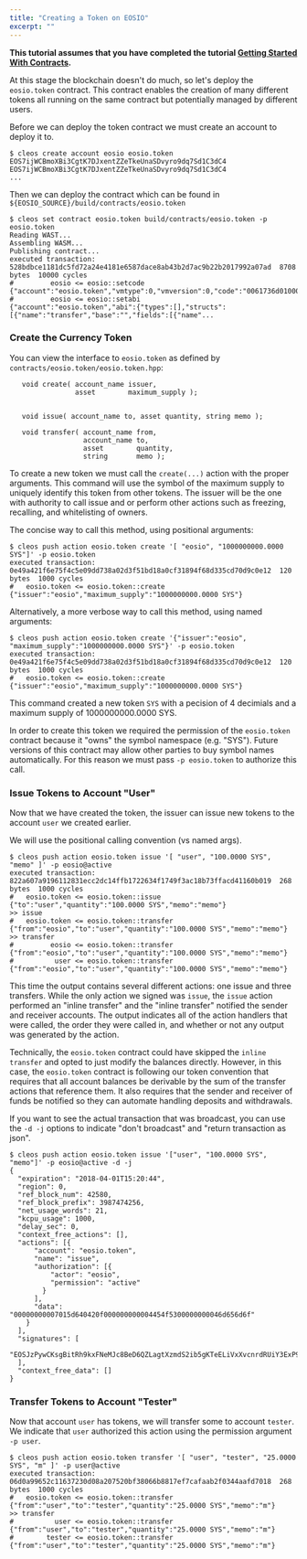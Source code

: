 ```yaml
---
title: "Creating a Token on EOSIO"
excerpt: ""
---
```

**This tutorial assumes that you have completed the tutorial [Getting Started With Contracts](introduction-to-smart-contracts).**

At this stage the blockchain doesn't do much, so let's deploy the `eosio.token` contract.  This contract enables the creation of many different tokens all running on the same contract but potentially managed by different users. 

Before we can deploy the token contract we must create an account to deploy it to.

```
$ cleos create account eosio eosio.token EOS7ijWCBmoXBi3CgtK7DJxentZZeTkeUnaSDvyro9dq7Sd1C3dC4 EOS7ijWCBmoXBi3CgtK7DJxentZZeTkeUnaSDvyro9dq7Sd1C3dC4
...
```

Then we can deploy the contract which can be found in `${EOSIO_SOURCE}/build/contracts/eosio.token`

```
$ cleos set contract eosio.token build/contracts/eosio.token -p eosio.token
Reading WAST...
Assembling WASM...
Publishing contract...
executed transaction: 528bdbce1181dc5fd72a24e4181e6587dace8ab43b2d7ac9b22b2017992a07ad  8708 bytes  10000 cycles
#         eosio <= eosio::setcode               {"account":"eosio.token","vmtype":0,"vmversion":0,"code":"0061736d0100000001ce011d60067f7e7f7f7f7f00...
#         eosio <= eosio::setabi                {"account":"eosio.token","abi":{"types":[],"structs":[{"name":"transfer","base":"","fields":[{"name"...
```

### Create the Currency Token

You can view the interface to `eosio.token` as defined by `contracts/eosio.token/eosio.token.hpp`:
```
   void create( account_name issuer,
                asset        maximum_supply );


   void issue( account_name to, asset quantity, string memo );

   void transfer( account_name from,
                  account_name to,
                  asset        quantity,
                  string       memo );
```

To create a new token we must call the `create(...)` action with the proper arguments. This command will use the symbol of the maximum supply to uniquely identify this token from other tokens. The issuer will be the one with authority to call issue and or perform other actions such as freezing, recalling, and whitelisting of owners.

The concise way to call this method, using positional arguments:
```
$ cleos push action eosio.token create '[ "eosio", "1000000000.0000 SYS"]' -p eosio.token
executed transaction: 0e49a421f6e75f4c5e09dd738a02d3f51bd18a0cf31894f68d335cd70d9c0e12  120 bytes  1000 cycles
#   eosio.token <= eosio.token::create          {"issuer":"eosio","maximum_supply":"1000000000.0000 SYS"}
```

Alternatively, a more verbose way to call this method, using named arguments:

```
$ cleos push action eosio.token create '{"issuer":"eosio", "maximum_supply":"1000000000.0000 SYS"}' -p eosio.token
executed transaction: 0e49a421f6e75f4c5e09dd738a02d3f51bd18a0cf31894f68d335cd70d9c0e12  120 bytes  1000 cycles
#   eosio.token <= eosio.token::create          {"issuer":"eosio","maximum_supply":"1000000000.0000 SYS"}
```


This command created a new token `SYS` with a pecision of 4 decimials and a maximum supply of 1000000000.0000 SYS. 

In order to create this token we required the permission of the `eosio.token` contract because it "owns" the symbol namespace (e.g. "SYS"). Future versions of this contract may allow other parties to buy symbol names automatically.  For this reason we must pass `-p eosio.token` to authorize this call.

### Issue Tokens to Account "User"

Now that we have created the token, the issuer can issue new tokens to the account `user` we created earlier. 

We will use the positional calling convention (vs named args).

```
$ cleos push action eosio.token issue '[ "user", "100.0000 SYS", "memo" ]' -p eosio@active
executed transaction: 822a607a9196112831ecc2dc14ffb1722634f1749f3ac18b73ffacd41160b019  268 bytes  1000 cycles
#   eosio.token <= eosio.token::issue           {"to":"user","quantity":"100.0000 SYS","memo":"memo"}
>> issue
#   eosio.token <= eosio.token::transfer        {"from":"eosio","to":"user","quantity":"100.0000 SYS","memo":"memo"}
>> transfer
#         eosio <= eosio.token::transfer        {"from":"eosio","to":"user","quantity":"100.0000 SYS","memo":"memo"}
#          user <= eosio.token::transfer        {"from":"eosio","to":"user","quantity":"100.0000 SYS","memo":"memo"}
```

This time the output contains several different actions:  one issue and three transfers.  While the only action we signed was `issue`, the `issue` action performed an "inline transfer" and the "inline transfer" notified the sender and receiver accounts.  The output indicates all of the action handlers that were called, the order they were called in, and whether or not any output was generated by the action.

Technically, the `eosio.token` contract could have skipped the `inline transfer` and opted to just modify the balances directly.  However, in this case, the `eosio.token` contract is following our token convention that requires that all account balances be derivable by the sum of the transfer actions that reference them.  It also requires that the sender and receiver of funds be notified so they can automate handling deposits and withdrawals. 

If you want to see the actual transaction that was broadcast, you can use the `-d -j` options to indicate "don't broadcast" and "return transaction as json".

```
$ cleos push action eosio.token issue '["user", "100.0000 SYS", "memo"]' -p eosio@active -d -j
{
  "expiration": "2018-04-01T15:20:44",
  "region": 0,
  "ref_block_num": 42580,
  "ref_block_prefix": 3987474256,
  "net_usage_words": 21,
  "kcpu_usage": 1000,
  "delay_sec": 0,
  "context_free_actions": [],
  "actions": [{
      "account": "eosio.token",
      "name": "issue",
      "authorization": [{
          "actor": "eosio",
          "permission": "active"
        }
      ],
      "data": "00000000007015d640420f000000000004454f5300000000046d656d6f"
    }
  ],
  "signatures": [
    "EOSJzPywCKsgBitRh9kxFNeMJc8BeD6QZLagtXzmdS2ib5gKTeELiVxXvcnrdRUiY3ExP9saVkdkzvUNyRZSXj2CLJnj7U42H"
  ],
  "context_free_data": []
}
```

### Transfer Tokens to Account "Tester"

Now that account `user` has tokens, we will transfer some to account `tester`.  We indicate that `user` authorized this action using the permission argument `-p user`.

```
$ cleos push action eosio.token transfer '[ "user", "tester", "25.0000 SYS", "m" ]' -p user@active
executed transaction: 06d0a99652c11637230d08a207520bf38066b8817ef7cafaab2f0344aafd7018  268 bytes  1000 cycles
#   eosio.token <= eosio.token::transfer        {"from":"user","to":"tester","quantity":"25.0000 SYS","memo":"m"}
>> transfer
#          user <= eosio.token::transfer        {"from":"user","to":"tester","quantity":"25.0000 SYS","memo":"m"}
#        tester <= eosio.token::transfer        {"from":"user","to":"tester","quantity":"25.0000 SYS","memo":"m"}
```